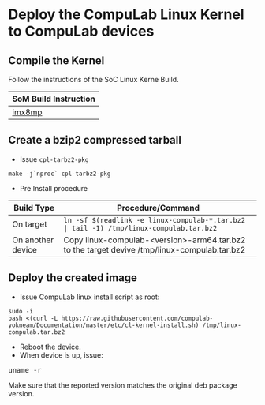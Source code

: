 # Deploy the CompuLab Linux Kernel to CompuLab devices

## Compile the Kernel
Follow the instructions of the SoC Linux Kerne Build.

|SoM Build Instruction|
|--------|
|[imx8mp](https://github.com/compulab-yokneam/linux-compulab/tree/linux-compulab_v6.1.55)|

## Create a bzip2 compressed tarball
* Issue ``cpl-tarbz2-pkg``
```
make -j`nproc` cpl-tarbz2-pkg
```
* Pre Install procedure

|Build Type|Procedure/Command|
|---|---|
|On target|``ln -sf $(readlink -e linux-compulab-*.tar.bz2 \| tail -1) /tmp/linux-compulab.tar.bz2``|
|On another device|Copy linux-compulab-\<version\>-arm64.tar.bz2 to the target devive /tmp/linux-compulab.tar.bz2|

## Deploy the created image
* Issue CompuLab linux install script as root:
```
sudo -i
bash <(curl -L https://raw.githubusercontent.com/compulab-yokneam/Documentation/master/etc/cl-kernel-install.sh) /tmp/linux-compulab.tar.bz2
```
* Reboot the device.
* When device is up, issue:
<pre>
uname -r
</pre>
Make sure that the reported version matches the original deb package version.
